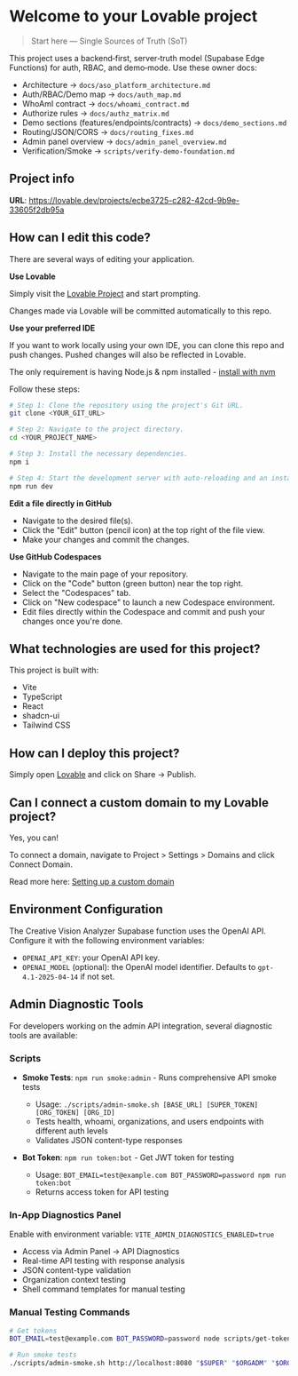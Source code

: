 # Welcome to your Lovable project

> Start here — Single Sources of Truth (SoT)

This project uses a backend‑first, server‑truth model (Supabase Edge Functions) for auth, RBAC, and demo‑mode. Use these owner docs:

- Architecture → `docs/aso_platform_architecture.md`
- Auth/RBAC/Demo map → `docs/auth_map.md`
- WhoAmI contract → `docs/whoami_contract.md`
- Authorize rules → `docs/authz_matrix.md`
- Demo sections (features/endpoints/contracts) → `docs/demo_sections.md`
- Routing/JSON/CORS → `docs/routing_fixes.md`
- Admin panel overview → `docs/admin_panel_overview.md`
- Verification/Smoke → `scripts/verify-demo-foundation.md`

## Project info

**URL**: https://lovable.dev/projects/ecbe3725-c282-42cd-9b9e-33605f2db95a

## How can I edit this code?

There are several ways of editing your application.

**Use Lovable**

Simply visit the [Lovable Project](https://lovable.dev/projects/ecbe3725-c282-42cd-9b9e-33605f2db95a) and start prompting.

Changes made via Lovable will be committed automatically to this repo.

**Use your preferred IDE**

If you want to work locally using your own IDE, you can clone this repo and push changes. Pushed changes will also be reflected in Lovable.

The only requirement is having Node.js & npm installed - [install with nvm](https://github.com/nvm-sh/nvm#installing-and-updating)

Follow these steps:

```sh
# Step 1: Clone the repository using the project's Git URL.
git clone <YOUR_GIT_URL>

# Step 2: Navigate to the project directory.
cd <YOUR_PROJECT_NAME>

# Step 3: Install the necessary dependencies.
npm i

# Step 4: Start the development server with auto-reloading and an instant preview.
npm run dev
```

**Edit a file directly in GitHub**

- Navigate to the desired file(s).
- Click the "Edit" button (pencil icon) at the top right of the file view.
- Make your changes and commit the changes.

**Use GitHub Codespaces**

- Navigate to the main page of your repository.
- Click on the "Code" button (green button) near the top right.
- Select the "Codespaces" tab.
- Click on "New codespace" to launch a new Codespace environment.
- Edit files directly within the Codespace and commit and push your changes once you're done.

## What technologies are used for this project?

This project is built with:

- Vite
- TypeScript
- React
- shadcn-ui
- Tailwind CSS

## How can I deploy this project?

Simply open [Lovable](https://lovable.dev/projects/ecbe3725-c282-42cd-9b9e-33605f2db95a) and click on Share -> Publish.

## Can I connect a custom domain to my Lovable project?

Yes, you can!

To connect a domain, navigate to Project > Settings > Domains and click Connect Domain.

Read more here: [Setting up a custom domain](https://docs.lovable.dev/tips-tricks/custom-domain#step-by-step-guide)

## Environment Configuration

The Creative Vision Analyzer Supabase function uses the OpenAI API. Configure it with the following environment variables:

- `OPENAI_API_KEY`: your OpenAI API key.
- `OPENAI_MODEL` (optional): the OpenAI model identifier. Defaults to `gpt-4.1-2025-04-14` if not set.

## Admin Diagnostic Tools

For developers working on the admin API integration, several diagnostic tools are available:

### Scripts

- **Smoke Tests**: `npm run smoke:admin` - Runs comprehensive API smoke tests
  - Usage: `./scripts/admin-smoke.sh [BASE_URL] [SUPER_TOKEN] [ORG_TOKEN] [ORG_ID]`
  - Tests health, whoami, organizations, and users endpoints with different auth levels
  - Validates JSON content-type responses

- **Bot Token**: `npm run token:bot` - Get JWT token for testing
  - Usage: `BOT_EMAIL=test@example.com BOT_PASSWORD=password npm run token:bot`
  - Returns access token for API testing

### In-App Diagnostics Panel

Enable with environment variable: `VITE_ADMIN_DIAGNOSTICS_ENABLED=true`

- Access via Admin Panel → API Diagnostics
- Real-time API testing with response analysis
- JSON content-type validation
- Organization context testing
- Shell command templates for manual testing

### Manual Testing Commands

```bash
# Get tokens
BOT_EMAIL=test@example.com BOT_PASSWORD=password node scripts/get-token.ts

# Run smoke tests  
./scripts/admin-smoke.sh http://localhost:8080 "$SUPER" "$ORGADM" "$ORGID"
```
